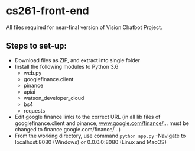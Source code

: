 # cs261-front-end

All files required for near-final version of Vision Chatbot Project.

## Steps to set-up:
- Download files as ZIP, and extract into single folder
- Install the following modules to Python 3.6
    - web.py
    - googlefinance.client
    - pinance
    - apiai
    - watson_developer_cloud
    - bs4
    - requests
- Edit google finance links to the correct URL (in all lib files of googlefinance.client and pinance, www.google.com/finance/... must be changed to finance.google.com/finance/...) 
- From the working directory, use command `python app.py`
-Navigate to localhost:8080 (Windows) or 0.0.0.0:8080 (Linux and MacOS)
  
